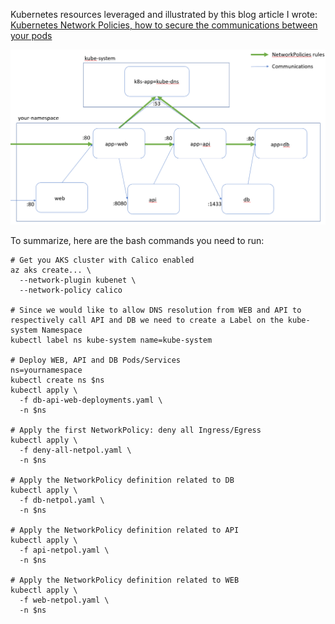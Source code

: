 Kubernetes resources leveraged and illustrated by this blog article I wrote: [Kubernetes Network Policies, how to secure the communications between your pods](https://alwaysupalwayson.blogspot.com/2019/09/kubernetes-network-policies-how-to.html)

![Deployments and NetworkPolicies Overview](db-api-web-deployments.png)

To summarize, here are the bash commands you need to run:
```
# Get you AKS cluster with Calico enabled
az aks create... \
  --network-plugin kubenet \
  --network-policy calico

# Since we would like to allow DNS resolution from WEB and API to respectively call API and DB we need to create a Label on the kube-system Namespace
kubectl label ns kube-system name=kube-system

# Deploy WEB, API and DB Pods/Services
ns=yournamespace
kubectl create ns $ns
kubectl apply \
  -f db-api-web-deployments.yaml \
  -n $ns

# Apply the first NetworkPolicy: deny all Ingress/Egress
kubectl apply \
  -f deny-all-netpol.yaml \
  -n $ns  
 
# Apply the NetworkPolicy definition related to DB
kubectl apply \
  -f db-netpol.yaml \
  -n $ns

# Apply the NetworkPolicy definition related to API
kubectl apply \
  -f api-netpol.yaml \
  -n $ns

# Apply the NetworkPolicy definition related to WEB
kubectl apply \
  -f web-netpol.yaml \
  -n $ns
```
